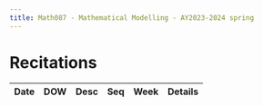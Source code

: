 ```yaml
---
title: Math087 - Mathematical Modelling - AY2023-2024 spring
---
```


# **Recitations**
  

  | Date | DOW | Desc | Seq | Week | Details |
  |------|-----|------|-----|------|---------|

